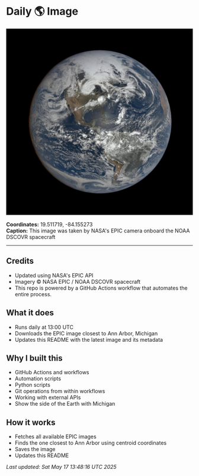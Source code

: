# Daily 🌎 Image

![Earth Image](./history/2025-05-16/164415.jpg)

**Coordinates:** 19.511719, -84.155273  
**Caption:** This image was taken by NASA's EPIC camera onboard the NOAA DSCOVR spacecraft

---

## Credits

- Updated using NASA's EPIC API 
- Imagery © NASA EPIC / NOAA DSCOVR spacecraft  
- This repo is powered by a GitHub Actions workflow that automates the entire process.

## What it does

- Runs daily at 13:00 UTC  
- Downloads the EPIC image closest to Ann Arbor, Michigan  
- Updates this README with the latest image and its metadata  

## Why I built this

- GitHub Actions and workflows  
- Automation scripts 
- Python scripts
- Git operations from within workflows  
- Working with external APIs  
- Show the side of the Earth with Michigan

## How it works

- Fetches all available EPIC images  
- Finds the one closest to Ann Arbor using centroid coordinates  
- Saves the image  
- Updates this README  

_Last updated: Sat May 17 13:48:16 UTC 2025_
